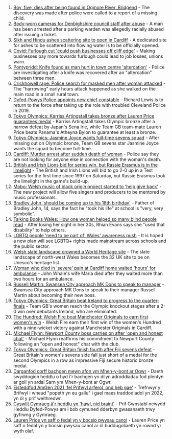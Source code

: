 1. [Boy, five, dies after being found in Ogmore River, Bridgend](https://www.bbc.co.uk/news/uk-wales-58039096) - The discovery was made after police were called to a report of a missing child.
2. [Body-worn cameras for Denbighshire council staff after abuse](https://www.bbc.co.uk/news/uk-wales-58033983) - A man has been arrested after a parking warden was allegedly racially abused after issuing a ticket.
3. [Sikh and Hindu ashes scattering site to open in Cardiff](https://www.bbc.co.uk/news/uk-wales-57988853) - A dedicated site for ashes to be scattered into flowing water is to be officially opened.
4. [Covid: Furlough cut 'could push businesses off cliff edge'](https://www.bbc.co.uk/news/uk-wales-58030769) - Making businesses pay more towards furlough could lead to job losses, unions warn.
5. [Pontypridd: Knife found as man hurt in town centre 'altercation'](https://www.bbc.co.uk/news/uk-wales-58033910) - Police are investigating after a knife was recovered after an "altercation" between three men.
6. [Crickhowell rape: Police search for masked men after woman attacked](https://www.bbc.co.uk/news/uk-wales-58018051) - The "harrowing" early hours attack happened as she walked on the main road in a small rural town.
7. [Dyfed-Powys Police appoints new chief constable](https://www.bbc.co.uk/news/uk-wales-58029958) - Richard Lewis is to return to the force after taking up the role with troubled Cleveland Police in 2019.
8. [Tokyo Olympics: Karriss Artingstall takes bronze after Lauren Price guarantees medal](https://www.bbc.co.uk/sport/olympics/58038081) - Karriss Artingstall takes Olympic bronze after a narrow defeat by Japan's Sena Irie, while Team GB team-mate Lauren Price beats Panama's Atheyna Bylon to guarantee at least a bronze.
9. [Tokyo Olympics: Jasmine Joyce wants full-time sevens squad](https://www.bbc.co.uk/sport/olympics/58040241) - After missing out on Olympic bronze, Team GB sevens star Jasmine Joyce wants the squad to become full-time.
10. [Cardiff: Murder arrest after sudden death of woman](https://www.bbc.co.uk/news/uk-wales-58029216) - Police say they are not looking for anyone else in connection with the woman's death.
11. [British and Irish Lions bid for series win, but Rassie Erasmus is in the limelight](https://www.bbc.co.uk/sport/rugby-union/58027772) - The British and Irish Lions will bid to go 2-0 up in a Test series for the first time since 1997 on Saturday, but Rassie Erasmus took the limelight in the game's build-up.
12. [Mobo: Welsh music of black origin project started to 'help give back'](https://www.bbc.co.uk/news/uk-wales-58030464) - The new project will allow five singers and producers to be mentored by music professionals.
13. [Bradley John 'should be coming up to his 18th birthday'](https://www.bbc.co.uk/news/uk-wales-58019640) - Father of Bradley John, 14, says the fact he "took his life" at school is "very, very symbolic".
14. [Talking Books Wales: How one woman helped so many blind people read](https://www.bbc.co.uk/news/uk-wales-58018316) - After losing her sight in her 30s, Rhian Evans says she "used that disability" to help others.
15. [LGBTQ people 'need to be part of' Wales' awareness push](https://www.bbc.co.uk/news/uk-wales-58001743) - It is hoped a new plan will see LGBTQ+ rights made mainstream across schools and the public sector.
16. [Welsh slate landscape crowned a World Heritage site](https://www.bbc.co.uk/news/uk-wales-58007018) - The slate landscape of north-west Wales becomes the 32 UK site to be on Unesco's heritage list.
17. [Woman who died in 'severe' pain at Cardiff home waited 'hours' for ambulance](https://www.bbc.co.uk/news/uk-wales-58006259) - John Whale's wife Maria died after they waited more than two hours for an ambulance.
18. [Russell Martin: Swansea City approach MK Dons to speak to manager](https://www.bbc.co.uk/sport/football/58031157) - Swansea City approach MK Dons to speak to their manager Russell Martin about becoming their new boss.
19. [Tokyo Olympics: Great Britain beat Ireland to progress to the quarter-finals](https://www.bbc.co.uk/sport/olympics/58038349) - Team GB's women reach the Olympic knockout stages after a 2-0 win over debutants Ireland, who are eliminated.
20. [The Hundred: Welsh Fire beat Manchester Originals to earn first women's win](https://www.bbc.co.uk/sport/cricket/58040251) - Welsh Fire earn their first win of the women's Hundred with a nine-wicket victory against Manchester Originals in Cardiff.
21. [Michael Flynn: Newport County boss carries on after 'open and honest chat'](https://www.bbc.co.uk/sport/football/58034596) - Michael Flynn reaffirms his commitment to Newport County following an "open and honest" chat with the club.
22. [Tokyo Olympics: Great Britain finish fourth after Fiji sevens defeat](https://www.bbc.co.uk/sport/olympics/58039631) - Great Britain's women's sevens side fall just short of a medal for the second Olympics in a row as impressive Fiji secure historic bronze medal.
23. [Darganfod corff bachgen mewn afon ym Mhen-y-bont ar Ogwr](https://www.bbc.co.uk/newyddion/58040726) - Daeth swyddogion heddlu o hyd i'r bachgen yn dilyn adroddiadau fod plentyn ar goll yn ardal Sarn ym Mhen-y-bont ar Ogwr.
24. [Eisteddfod AmGen 2021 'fel Prifwyl arferol, ond heb gae'](https://www.bbc.co.uk/newyddion/58003943) - Trefnwyr y Brifwyl i wneud "popeth yn eu gallu" i gael maes traddodiadol yn 2022, yn ôl y prif weithredwr.
25. [Cyswllt Cymraeg â'r heddlu yn 'hawl, nid braint'](https://www.bbc.co.uk/newyddion/58033494) - Prif Gwnstabl newydd Heddlu Dyfed-Powys am i bob cymuned dderbyn gwasanaeth trwy gyfrwng y Gymraeg.
26. [Lauren Price yn saff o fedal yn y bocsio pwysau canol](https://www.bbc.co.uk/newyddion/58039432) - Lauren Price yn saff o fedal yn y bocsio pwysau canol ar ôl buddugoliaeth yn rownd yr wyth olaf.
